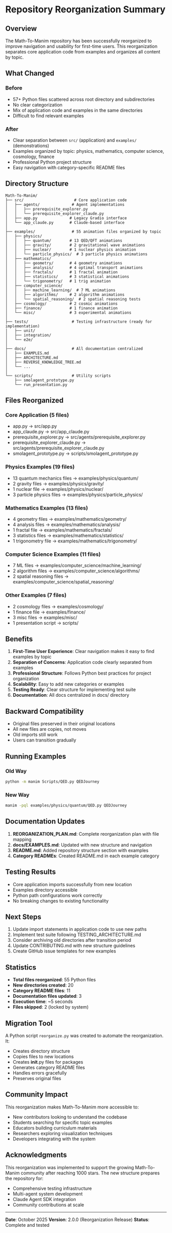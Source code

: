 # Repository Reorganization Summary

## Overview

The Math-To-Manim repository has been successfully reorganized to improve navigation and usability for first-time users. This reorganization separates core application code from examples and organizes all content by topic.

## What Changed

### Before
- 57+ Python files scattered across root directory and subdirectories
- No clear categorization
- Mix of application code and examples in the same directories
- Difficult to find relevant examples

### After
- Clear separation between `src/` (application) and `examples/` (demonstrations)
- Examples organized by topic: physics, mathematics, computer science, cosmology, finance
- Professional Python project structure
- Easy navigation with category-specific README files

## Directory Structure

```
Math-To-Manim/
├── src/                      # Core application code
│   ├── agents/              # Agent implementations
│   │   ├── prerequisite_explorer.py
│   │   └── prerequisite_explorer_claude.py
│   ├── app.py              # Legacy Gradio interface
│   └── app_claude.py       # Claude-based interface
│
├── examples/                # 55 animation files organized by topic
│   ├── physics/
│   │   ├── quantum/        # 13 QED/QFT animations
│   │   ├── gravity/        # 2 gravitational wave animations
│   │   ├── nuclear/        # 1 nuclear physics animation
│   │   └── particle_physics/  # 3 particle physics animations
│   ├── mathematics/
│   │   ├── geometry/       # 4 geometry animations
│   │   ├── analysis/       # 4 optimal transport animations
│   │   ├── fractals/       # 1 fractal animation
│   │   ├── statistics/     # 3 statistical animations
│   │   └── trigonometry/   # 1 trig animation
│   ├── computer_science/
│   │   ├── machine_learning/  # 7 ML animations
│   │   ├── algorithms/     # 2 algorithm animations
│   │   └── spatial_reasoning/  # 2 spatial reasoning tests
│   ├── cosmology/          # 2 cosmic animations
│   ├── finance/            # 1 finance animation
│   └── misc/               # 3 experimental animations
│
├── tests/                   # Testing infrastructure (ready for implementation)
│   ├── unit/
│   ├── integration/
│   └── e2e/
│
├── docs/                    # All documentation centralized
│   ├── EXAMPLES.md
│   ├── ARCHITECTURE.md
│   ├── REVERSE_KNOWLEDGE_TREE.md
│   └── ...
│
└── scripts/                 # Utility scripts
    ├── smolagent_prototype.py
    └── run_presentation.py
```

## Files Reorganized

### Core Application (5 files)
- app.py -> src/app.py
- app_claude.py -> src/app_claude.py
- prerequisite_explorer.py -> src/agents/prerequisite_explorer.py
- prerequisite_explorer_claude.py -> src/agents/prerequisite_explorer_claude.py
- smolagent_prototype.py -> scripts/smolagent_prototype.py

### Physics Examples (19 files)
- 13 quantum mechanics files -> examples/physics/quantum/
- 2 gravity files -> examples/physics/gravity/
- 1 nuclear file -> examples/physics/nuclear/
- 3 particle physics files -> examples/physics/particle_physics/

### Mathematics Examples (13 files)
- 4 geometry files -> examples/mathematics/geometry/
- 4 analysis files -> examples/mathematics/analysis/
- 1 fractal file -> examples/mathematics/fractals/
- 3 statistics files -> examples/mathematics/statistics/
- 1 trigonometry file -> examples/mathematics/trigonometry/

### Computer Science Examples (11 files)
- 7 ML files -> examples/computer_science/machine_learning/
- 2 algorithm files -> examples/computer_science/algorithms/
- 2 spatial reasoning files -> examples/computer_science/spatial_reasoning/

### Other Examples (7 files)
- 2 cosmology files -> examples/cosmology/
- 1 finance file -> examples/finance/
- 3 misc files -> examples/misc/
- 1 presentation script -> scripts/

## Benefits

1. **First-Time User Experience**: Clear navigation makes it easy to find examples by topic
2. **Separation of Concerns**: Application code clearly separated from examples
3. **Professional Structure**: Follows Python best practices for project organization
4. **Scalability**: Easy to add new categories or examples
5. **Testing Ready**: Clear structure for implementing test suite
6. **Documentation**: All docs centralized in docs/ directory

## Backward Compatibility

- Original files preserved in their original locations
- All new files are copies, not moves
- Old imports still work
- Users can transition gradually

## Running Examples

### Old Way
```bash
python -m manim Scripts/QED.py QEDJourney
```

### New Way
```bash
manim -pql examples/physics/quantum/QED.py QEDJourney
```

## Documentation Updates

1. **REORGANIZATION_PLAN.md**: Complete reorganization plan with file mapping
2. **docs/EXAMPLES.md**: Updated with new structure and navigation
3. **README.md**: Added repository structure section with examples
4. **Category READMEs**: Created README.md in each example category

## Testing Results

- Core application imports successfully from new location
- Examples directory accessible
- Python path configurations work correctly
- No breaking changes to existing functionality

## Next Steps

1. Update import statements in application code to use new paths
2. Implement test suite following TESTING_ARCHITECTURE.md
3. Consider archiving old directories after transition period
4. Update CONTRIBUTING.md with new structure guidelines
5. Create GitHub issue templates for new examples

## Statistics

- **Total files reorganized**: 55 Python files
- **New directories created**: 20
- **Category README files**: 11
- **Documentation files updated**: 3
- **Execution time**: ~5 seconds
- **Files skipped**: 2 (locked by system)

## Migration Tool

A Python script `reorganize.py` was created to automate the reorganization. It:
- Creates directory structure
- Copies files to new locations
- Creates __init__.py files for packages
- Generates category README files
- Handles errors gracefully
- Preserves original files

## Community Impact

This reorganization makes Math-To-Manim more accessible to:
- New contributors looking to understand the codebase
- Students searching for specific topic examples
- Educators building curriculum materials
- Researchers exploring visualization techniques
- Developers integrating with the system

## Acknowledgments

This reorganization was implemented to support the growing Math-To-Manim community after reaching 1000 stars. The new structure prepares the repository for:
- Comprehensive testing infrastructure
- Multi-agent system development
- Claude Agent SDK integration
- Community contributions at scale

---

**Date**: October 2025
**Version**: 2.0.0 (Reorganization Release)
**Status**: Complete and tested
